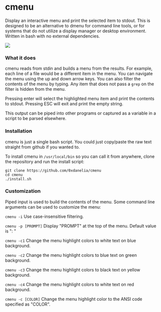 # cmenu
Display an interactive menu and print the selected item to stdout. This is designed to be an alternative to dmenu for command line tools, or for systems that do not utilize a display manager or desktop environment. Written in bash with no external dependencies.

<img src="https://i.imgur.com/l1Mo7CH.gif">


### What it does

cmenu reads from stdin and builds a menu from the results. For example, each line of a file would be a different item in the menu. You can navigate the menu using the up and down arrow keys. You can also filter the contents of the menu by typing. Any item that does not pass a `grep` on the filter is hidden from the menu.

Pressing enter will select the highlighted menu item and print the contents to stdout. Pressing ESC will exit and print the empty string.

This output can be piped into other programs or captured as a variable in a script to be parsed elsewhere.

### Installation

cmenu is just a single bash script. You could just copy/paste the raw text straight from github if you wanted to.

To install cmenu in `/usr/local/bin` so you can call it from anywhere, clone the repository and run the install script:
```
git clone https://github.com/0xdanelia/cmenu
cd cmenu
./install.sh
```

### Customization

Piped input is used to build the contents of the menu. Some command line arguments can be used to customize the menu:

`cmenu -i`  Use case-insensitive filtering.

`cmenu -p [PROMPT]`  Display "PROMPT" at the top of the menu. Default value is ": "

`cmenu -c1`  Change the menu highlight colors to white text on blue background.

`cmenu -c2`  Change the menu highlight colors to blue text on green background.

`cmenu -c3`  Change the menu highlight colors to black text on yellow background.

`cmenu -c4`  Change the menu highlight colors to white text on red background.

`cmenu -c [COLOR]`  Change the menu highlight color to the ANSI code specified as "COLOR".
